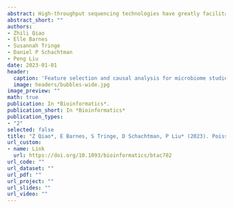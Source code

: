 ```yaml
---
abstract: High-throughput sequencing technologies have greatly facilitated microbiome research and have generated a large volume of microbiome data with the potential to answer key questions regarding microbiome assembly, structure and function. Cluster analysis aims to group features that behave similarly across treatments, and such grouping helps to highlight the functional relationships among features and may provide biological insights into microbiome networks. However, clustering microbiome data are challenging due to the sparsity and high dimensionality. We propose a model-based clustering method based on Poisson hurdle models for sparse microbiome count data. We describe an expectation-maximization algorithm and a modified version using simulated annealing to conduct the cluster analysis. Moreover, we provide algorithms for initialization and choosing the number of clusters. Simulation results demonstrate that our proposed methods provide better clustering results than alternative methods under a variety of settings. We also apply the proposed method to a sorghum rhizosphere microbiome dataset that results in interesting biological findings.
abstract_short: ""
authors:
- Zhili Qiao
- Elle Barnes
- Susannah Tringe
- Daniel P Schachtman
- Peng Liu 
date: 2023-01-01
header:
  caption: 'Feature selection and causal analysis for microbiome studies in the presence of confounding using standardization'
  image: headers/bubbles-wide.jpg
image_preview: ""
math: true
publication: In *Bioinformatics*.
publication_short: In *Bioinformatics*
publication_types:
- "2"
selected: false
title: "Z Qiao*, E Barnes, S Tringe, D Schachtman, P Liu* (2023). Poisson hurdle model-based method for clustering microbiome features. Bioinformatics."
url_custom:
- name: Link
  url: https://doi.org/10.1093/bioinformatics/btac782
url_code: ""
url_dataset: ""
url_pdf: ""
url_project: ""
url_slides: ""
url_video: ""
---
```


